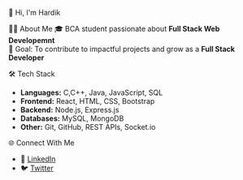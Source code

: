  👋 Hi, I'm Hardik  

 👨‍💻 About Me
 🎓 BCA student passionate about **Full Stack Web Developemnt**     
 🎯 Goal: To contribute to impactful projects and grow as a **Full Stack Developer**  
 
 🛠 Tech Stack
- **Languages:** C,C++, Java, JavaScript, SQL  
- **Frontend:** React, HTML, CSS, Bootstrap  
- **Backend:** Node.js, Express.js  
- **Databases:** MySQL, MongoDB  
- **Other:** Git, GitHub, REST APIs, Socket.io  

🌐 Connect With Me
- 💼 [LinkedIn](www.linkedin.com/in/hardik-shiromani123) 
- 🐦 [Twitter](https://x.com/Hardik_1014) 
